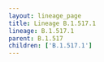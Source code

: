 ```yaml
---
layout: lineage_page
title: Lineage B.1.517.1
lineage: B.1.517.1
parent: B.1.517
children: ['B.1.517.1']
---
```

